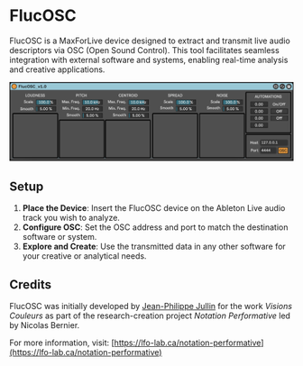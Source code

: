 # FlucOSC

FlucOSC is a MaxForLive device designed to extract and transmit live audio descriptors via OSC (Open Sound Control). This tool facilitates seamless integration with external software and systems, enabling real-time analysis and creative applications.

![Device](device.png)

## Setup

1. **Place the Device**: Insert the FlucOSC device on the Ableton Live audio track you wish to analyze.
2. **Configure OSC**: Set the OSC address and port to match the destination software or system.
3. **Explore and Create**: Use the transmitted data in any other software for your creative or analytical needs.

## Credits

FlucOSC was initially developed by [Jean-Philippe Jullin](https://github.com/jpjullin) for the work *Visions Couleurs* as part of the research-creation project *Notation Performative* led by Nicolas Bernier. 

For more information, visit: [https://lfo-lab.ca/notation-performative](https://lfo-lab.ca/notation-performative)
